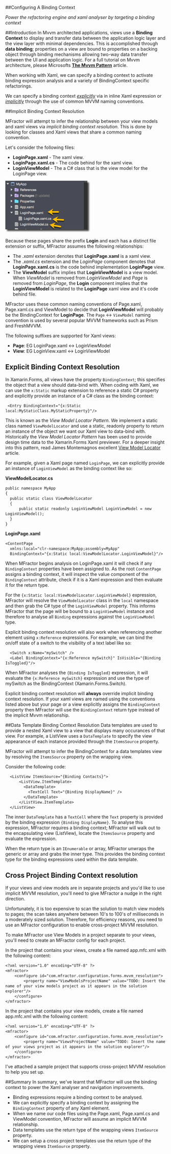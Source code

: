 
##Configuring A Binding Context

*Power the refactoring engine and xaml analyser by targeting a binding context*

##Introduction
In Mvvm architected applications, views use a **Binding Context** to display and transfer data between the application logic layer and the view layer with minimal dependencies. This is accomplished through **data binding**; properties on a view are bound to properties on a backing object through binding mechanisms allowing two-way data transfer between the UI and application logic. For a full tutorial on Mvvm architecture, please Microsofts [**The Mvvm Pattern**](https://msdn.microsoft.com/en-us/library/hh848246.aspx) article.

When working with Xaml, we can specify a binding context to activate binding expression analysis and a variety of BindingContext specific refactorings.

We can specify a binding context [*explicitly*](#explicit-binding-context-resolution) via in inline Xaml expression or [*implicitly*](#implicit-binding-context-resolution) through the use of common MVVM naming conventions.

##Implicit Binding Context Resolution

MFractor will attempt to infer the relationship between your view models and xaml views via *implicit binding context resolution*. This is done by looking for classes and Xaml views that share a common naming convention.

Let's consider the following files:

 * **LoginPage.xaml** - The xaml view.
 * **LoginPage.xaml.cs** - The code behind for the xaml view.
 * **LoginViewModel** - The a C# class that is the view model for the LoginPage view.

![mvvm relationships](/img/forms/implicit-mvvm-relationship.png)

Because these pages share the prefix **Login** and each has a distinct file extension or suffix, MFractor assumes the following relationships:

  * The *.xaml* extension denotes that **LoginPage.xaml** is a xaml view.
  * The *.xaml.cs* extension and the *LoginPage* component denotes that **LoginPage.xaml.cs** is the code behind implementation **LoginPage** view.
  * The **ViewModel** suffix implies that **LoginViewModel** is a view model. When *ViewModel* is removed from *LoginViewModel* and *Page* is removed from *LoginPage*, the **Login** component implies that the **LoginViewModel** is related to the **LoginPage** xaml view and it's code behind file.

MFractor uses these common naming conventions of Page.xaml, Page.xaml.cs and ViewModel to decide that **LoginViewModel** will probably be the BindingContext for **LoginPage**. The `Page` <-> `ViewModel` naming convention is used by several popular MVVM frameworks such as Prism and FreshMVVM.

The following suffixes are supported for Xaml views:

 * **Page**: EG LoginPage.xaml <-> LoginViewModel
 * **View**: EG LoginView.xaml <-> LoginViewModel

## Explicit Binding Context Resolution
In Xamarin.Forms, all views have the property `BindingContext`; this specifies the object that a view should data-bind with. When coding with Xaml, we can use the `x:Static` markup extension to reference a static C# property and explicitly provide an instance of a C# class as the binding context:

```
 <Entry BindingContext="{x:Static local:MyStaticClass.MyStaticProperty}"/>
```

This is known as the *View Model Locator Pattern*. We implement a static class named `ViewModelLocator` and use a static, readonly property to return an instance of the object we want our Xaml view to data-bind with. Historically the *View Model Locator Pattern* has been used to provide design time data to the Xamarin.Forms Xaml previewer. For a deeper insight into this pattern, read James Montemagnos excellent [View Model Locator](http://motzcod.es/post/143702671962/xamarinforms-xaml-previewer-design-time-data) article.

For example, given a Xaml page named `LoginPage`, we can explicitly provide an instance of `LoginViewModel` as the binding context like so:

**ViewModelLocator.cs**

```
public namespace MyApp
{
  public static class ViewModelLocator
  {
      public static readonly LoginViewModel LoginViewModel = new LoginViewModel();
  }
}
```

**LoginPage.xaml**

```
<ContentPage
  xmlns:local="clr-namespace:MyApp;assembly=MyApp"
  BindingContext="{x:Static local:ViewModelLocator.LoginViewModel}"/>
```

When MFractor begins analysis on LoginPage.xaml it will check if any `BindingContext` properties have been assigned to. As the root `ContentPage` assigns a binding context, it will inspect the value component of the `BindingContext` attribute, check if it is a Xaml expression and then evaluate it for the return type.

For the `{x:Static local:ViewModelLocator.LoginViewModel}` expression, MFractor will resolve the `ViewModelLocator` class in the `local` namespace and then grab the C# type of the `LoginViewModel` property. This informs MFractor that the page will be bound to a `LoginViewModel` instance and therefore to analyse all `Binding` expressions against the `LoginViewModel` type.

Explicit binding context resolution will also work when referencing another element using `x:Reference` expressions. For example, we can bind the on/off state of a switch to the visibility of a text label like so:

```
  <Switch x:Name="mySwitch" />
  <Label BindingContext="{x:Reference mySwitch}" IsVisible="{Binding IsToggled}"/>
```

When MFractor analyses the `{Binding IsToggled}` expression, it will evaluate the `{x:Reference mySwitch}` expression and use the type of mySwitch as the BindingContext (Xamarin.Forms.Switch).

Explicit binding context resolution will **always** override implicit binding context resolution. If your xaml views are named using the conventions listed above but your page or a view explicitly assigns the `BindingContext` property then MFractor will use the `BindingContext` return type instead of the implicit Mvvm relationship.

##Data Template Binding Context Resolution
Data templates are used to provide a nested Xaml view to a view that displays many occurances of that view. For example, a ListView uses a `DataTemplate` to specify the view appearance of each instance provided through the `ItemsSource` property.

MFractor will attempt to infer the BindingContext for a data templates view by resolving the `ItemsSource` property on the wrapping view.

Consider the following code:

```
  <ListView ItemsSource="{Binding Contacts}">
      <ListView.ItemTemplate>
        <DataTemplate>
          <TextCell Text="{Binding DisplayName}" />
        </DataTemplate>
      </ListView.ItemTemplate>
  </ListView>
```

The inner `DataTemplate` has a `TextCell` where the `Text` property is provided by the binding expression `{Binding DisplayName}`. To analyse this expression, MFractor requires a binding context; MFractor will walk out to the encapsulating view (ListView), locate the `ItemsSource` property and evaluate the expression.

When the return type is an `IEnumerable` or array, MFractor unwraps the generic or array and grabs the inner type. This provides the binding context type for the binding expressions used within the data template.

## Cross Project Binding Context resolution

If your views and view models are in separate projects and you'd like to use implicit MVVM resolution, you'll need to give MFractor a nudge in the right direction.

Unfortunately, it is too expensive to scan the solution to match view models to pages; the scan takes anywhere between 10's to 100's of milliseconds in a moderately sized solution. Therefore, for efficiency reasons, you need to use an MFractor configuration to enable cross-project MVVM resolution.

To make MFractor use View Models in a project separate to your views, you'll need to create an MFractor config for each project.

In the project that contains your views, create a file named app.mfc.xml with the following content:

```
<?xml version="1.0" encoding="UTF-8" ?>
<mfractor>
    <configure id="com.mfractor.configuration.forms.mvvm_resolution">
        <property name="ViewModelsProjectName" value="TODO: Insert the name of your view models project as it appears in the solution explorer"/>
    </configure>
</mfractor>  
```

In the project that contains your view models, create a file named app.mfc.xml with the following content:

```
<?xml version="1.0" encoding="UTF-8" ?>
<mfractor>
    <configure id="com.mfractor.configuration.forms.mvvm_resolution">
        <property name="ViewsProjectName" value="TODO: Insert the name of your views project as it appears in the solution explorer"/>
    </configure>
</mfractor>
```

I've attached a sample project that supports cross-project MVVM resolution to help you set up.

##Summary
In summary, we've learnt that MFractor will use the binding context to power the Xaml analyser and navigation improvements.

 * Binding expressions require a binding context to be analysed.
 * We can explicitly specify a binding context by assigning the `BindingContext` property of any Xaml element.
 * When we name our code files using the Page.xaml, Page.xaml.cs and ViewModel convention, MFractor will assume an implicit MVVM relationship.
 * Data templates use the return type of the wrapping views `ItemSource` property.
 * We can setup a cross project  templates use the return type of the wrapping views `ItemSource` property.
